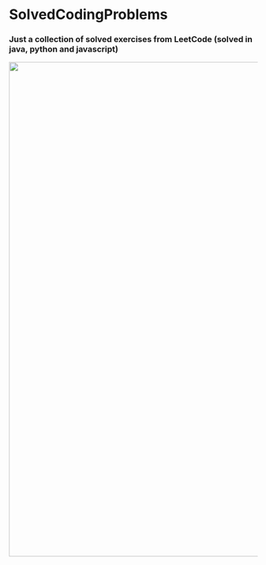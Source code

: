 # SolvedCodingProblems
### Just a collection of solved exercises from LeetCode (solved in java, python and javascript)
<p align="center">
  <img src="https://media3.giphy.com/media/v1.Y2lkPTc5MGI3NjExNGpveGw4dnpyc3RjazdmZngwdDhoZnFsbDRudTI3c3htcTBpNHo0NSZlcD12MV9pbnRlcm5hbF9naWZfYnlfaWQmY3Q9Zw/l1J3MyrLOT5fJVW4U/giphy.gif"  width="1000"/>
</p>
